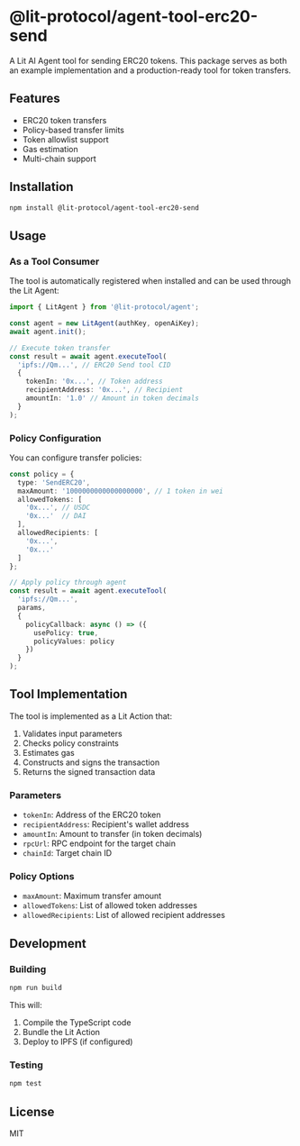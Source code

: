 # @lit-protocol/agent-tool-erc20-send

A Lit AI Agent tool for sending ERC20 tokens. This package serves as both an example implementation and a production-ready tool for token transfers.

## Features

- ERC20 token transfers
- Policy-based transfer limits
- Token allowlist support
- Gas estimation
- Multi-chain support

## Installation

```bash
npm install @lit-protocol/agent-tool-erc20-send
```

## Usage

### As a Tool Consumer

The tool is automatically registered when installed and can be used through the Lit Agent:

```typescript
import { LitAgent } from '@lit-protocol/agent';

const agent = new LitAgent(authKey, openAiKey);
await agent.init();

// Execute token transfer
const result = await agent.executeTool(
  'ipfs://Qm...', // ERC20 Send tool CID
  {
    tokenIn: '0x...', // Token address
    recipientAddress: '0x...', // Recipient
    amountIn: '1.0' // Amount in token decimals
  }
);
```

### Policy Configuration

You can configure transfer policies:

```typescript
const policy = {
  type: 'SendERC20',
  maxAmount: '1000000000000000000', // 1 token in wei
  allowedTokens: [
    '0x...', // USDC
    '0x...'  // DAI
  ],
  allowedRecipients: [
    '0x...',
    '0x...'
  ]
};

// Apply policy through agent
const result = await agent.executeTool(
  'ipfs://Qm...',
  params,
  {
    policyCallback: async () => ({
      usePolicy: true,
      policyValues: policy
    })
  }
);
```

## Tool Implementation

The tool is implemented as a Lit Action that:

1. Validates input parameters
2. Checks policy constraints
3. Estimates gas
4. Constructs and signs the transaction
5. Returns the signed transaction data

### Parameters

- `tokenIn`: Address of the ERC20 token
- `recipientAddress`: Recipient's wallet address
- `amountIn`: Amount to transfer (in token decimals)
- `rpcUrl`: RPC endpoint for the target chain
- `chainId`: Target chain ID

### Policy Options

- `maxAmount`: Maximum transfer amount
- `allowedTokens`: List of allowed token addresses
- `allowedRecipients`: List of allowed recipient addresses

## Development

### Building

```bash
npm run build
```

This will:
1. Compile the TypeScript code
2. Bundle the Lit Action
3. Deploy to IPFS (if configured)

### Testing

```bash
npm test
```

## License

MIT
